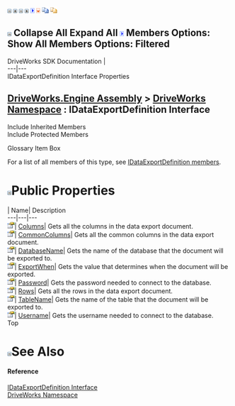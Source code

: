 ![](dotnetimages/collapse.gif) ![](dotnetimages/expand.gif) ![](dotnetimages/collapse.gif) ![](dotnetimages/expand.gif) ![](dotnetimages/drpdown.gif) ![](dotnetimages/drpdown_orange.gif) ![](dotnetimages/copycode.gif) ![](dotnetimages/copycodeHighlight.gif)

![](dotnetimages/collapse.gif) Collapse All Expand All ![](dotnetimages/drpdown.gif) Members Options: Show All  Members Options: Filtered   
---  
DriveWorks SDK Documentation  |   
---|---  
IDataExportDefinition Interface Properties   
  
[DriveWorks.Engine Assembly](topic2156.md) > [DriveWorks Namespace](topic2159.md) : IDataExportDefinition Interface  
---  
  
Include Inherited Members    
Include Protected Members    


Glossary Item Box

For a list of all members of this type, see [IDataExportDefinition members](topic2178.md).

# ![](dotnetimages/collapse.gif)Public Properties

| Name| Description  
---|---|---  
![ Property](dotnetimages/Property.gif)| [Columns](topic2191.md)| Gets all the columns in the data export document.   
![ Property](dotnetimages/Property.gif)| [CommonColumns](topic2192.md)| Gets all the common columns in the data export document.   
![ Property](dotnetimages/Property.gif)| [DatabaseName](topic2193.md)| Gets the name of the database that the document will be exported to.   
![ Property](dotnetimages/Property.gif)| [ExportWhen](topic2194.md)| Gets the value that determines when the document will be exported.   
![ Property](dotnetimages/Property.gif)| [Password](topic2195.md)| Gets the password needed to connect to the database.   
![ Property](dotnetimages/Property.gif)| [Rows](topic2196.md)| Gets all the rows in the data export document.   
![ Property](dotnetimages/Property.gif)| [TableName](topic2197.md)| Gets the name of the table that the document will be exported to.   
![ Property](dotnetimages/Property.gif)| [Username](topic2198.md)| Gets the username needed to connect to the database.   
Top

# ![](dotnetimages/collapse.gif)See Also

#### Reference

[IDataExportDefinition Interface](topic2177.md)   
[DriveWorks Namespace](topic2159.md)


